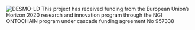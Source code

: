 ![DESMO-LD](https://github.com/vaimee/desmo-ld/blob/main/desmo-logo.png)
This project has received funding from the European Union’s Horizon 2020 research and innovation program through the NGI ONTOCHAIN program under cascade funding agreement No 957338
